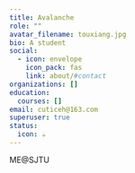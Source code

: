 ```yaml
---
title: Avalanche
role: ""
avatar_filename: touxiang.jpg
bio: A student
social:
  - icon: envelope
    icon_pack: fas
    link: about/#contact
organizations: []
education:
  courses: []
email: cuticeh@163.com
superuser: true
status:
  icon: ☕️
---
```

ME@SJTU